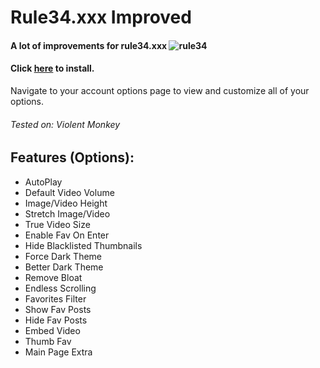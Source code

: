 # Rule34.xxx Improved
#### A lot of improvements for rule34.xxx ![rule34](https://rule34.xxx/favicon.ico)
#### Click [here](https://github.com/kekxd666/rule34xxx-improved/raw/main/rule34_improved.user.js) to install.

Navigate to your account options page to view and customize all of your options.
###### Tested on: Violent Monkey

## Features (Options):
- AutoPlay
- Default Video Volume
- Image/Video Height
- Stretch Image/Video
- True Video Size
- Enable Fav On Enter
- Hide Blacklisted Thumbnails
- Force Dark Theme
- Better Dark Theme
- Remove Bloat
- Endless Scrolling
- Favorites Filter
- Show Fav Posts
- Hide Fav Posts
- Embed Video
- Thumb Fav
- Main Page Extra
